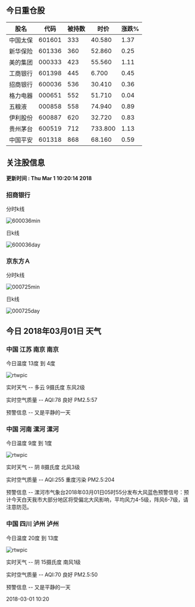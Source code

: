 
## 今日重仓股 

|股名|代码|被持数|时价|涨跌%|
|---|---|---|---|---|
|中国太保|601601|333|40.580|1.37|
|新华保险|601336|360|52.860|0.25|
|美的集团|000333|423|55.560|1.11|
|工商银行|601398|445|6.700|0.45|
|招商银行|600036|536|30.410|0.36|
|格力电器|000651|552|51.710|0.04|
|五粮液|000858|558|74.940|0.89|
|伊利股份|600887|620|32.720|0.83|
|贵州茅台|600519|712|733.800|1.13|
|中国平安|601318|868|68.160|0.59|

## 关注股信息
**更新时间 : Thu Mar  1 10:20:14 2018**
### 招商银行 
分时k线

![600036min](http://image.sinajs.cn/newchart/min/n/sh600036.gif)

日k线

![600036day](http://image.sinajs.cn/newchart/daily/n/sh600036.gif)

### 京东方Ａ 
分时k线

![000725min](http://image.sinajs.cn/newchart/min/n/sz000725.gif)

日k线

![000725day](http://image.sinajs.cn/newchart/daily/n/sz000725.gif)
## 今日 2018年03月01日 天气
### 中国 江苏 南京 南京

今日温度 13度 到 4度

![rtwpic](http://app1.showapi.com/weather/icon/day/01.png)

实时天气 -- 多云 9摄氏度 东风2级

实时空气质量 -- AQI:78 良好 PM2.5:57

预警信息 -- 又是平静的一天
    
### 中国 河南 漯河 漯河

今日温度 9度 到 1度

![rtwpic](http://app1.showapi.com/weather/icon/day/02.png)

实时天气 -- 阴 8摄氏度 北风3级

实时空气质量 -- AQI:255 重度污染 PM2.5:204

预警信息 -- 漯河市气象台2018年03月01日05时55分发布大风蓝色预警信号：预计今天白天我市大部分地区将受偏北大风影响，平均风力4-5级，阵风6-7级，请注意防范。
    
### 中国 四川 泸州 泸州

今日温度 20度 到 13度

![rtwpic](http://app1.showapi.com/weather/icon/day/02.png)

实时天气 -- 阴 15摄氏度 南风1级

实时空气质量 -- AQI:70 良好 PM2.5:50

预警信息 -- 又是平静的一天
    
2018-03-01 10:20